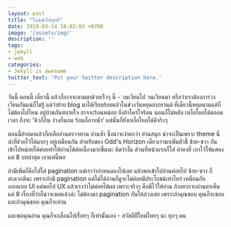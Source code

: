 ```yaml
---
layout: post
title: "ใกล้เข้าไปทุกที"
date: 2019-03-14 18:02:03 +0700
image: '/assets/img/'
description: ''
tags:
- jekyll
- web
categories:
- Jekyll is awesome
twitter_text: 'Put your twitter description here.'
---
```

วันนี้ ตอนนี้ เดี๋ยวนี้ แล้วก็อาจจะตามมาด้วยเร็วๆ นี้ - วนเวียนไป วนเวียนมา หรือว่าเราต้องการวงเวียนกันแน่ก็ไม่รู้ แต่ว่าย้าย blog มาได้เรียบร้อยแล้วในช่วงวันหยุดสงกรานต์ ที่เดี๋ยวนี้หยุดนานแต่ก็ไม่ต้องไปไหน อยู่บ้านกันสบายใจ อาจจะร้อนหน่อย ยิ่งถ้าใครใจร้อน นอนก็ไม่หลับ เหงื่อไหลได้ตลอดเวลา ถึงจะ 'หิวก็กิน ง่วงก็นอน ร้อนก็อาบน้ำ' แต่นั่นก็ยังเหงื่อไหลได้ดีจริงๆ

ตอนนี้ย้ายมาแล้วก็เหลืออ่านตรวจทาน อ่านซ้ำ ซึ่งน่าจะง่ายกว่า อ่านสนุก น่าจะเป็นเพราะ theme นี่ล่ะที่ช่วยไว้ได้มากๆ อยู่เหมือนกัน สำหรับของ Odd's Horizon เดี๋ยวเรามาเพิ่มตัวชี้ ซ้าย-ขวา กันเข้าไปหน่อยได้ค่อยทำให้อ่านได้ต่อเนื่องมากขึ้นนะ คิดว่างั้น ส่วนที่หน้าแรกก็ใส่ ค่าคงที่ เอาไว้ให้แสดงแค่ 8 บทล่าสุด เอาแค่นี้พอ

ถ้ามีเพิ่มก็คือไปใส่ pagination แต่เราว่ากำหนดลงไปเลย แล้วพอเข้าไปอ่านค่อยไป ซ้าย-ขวา ก็สะดวกดีนะ เพราะถ้ามี pagination แต่ไม่ได้อ่านก็ดูจะไม่ค่อยมีประโยชน์เท่าไหร่ เหมือนกับออกแบบ UI แต่พอไป UX แล้วเราว่าไม่ค่อยได้ผล เพราะจริงๆ คือมีไว้ให้อ่าน ถ้าอยากจะผ่านตาเห็นแค่ 8 เรื่องที่ว่าก็น่าจะพอแล้วล่ะ ไม่ต้องมา pagination กันให้ล่วงเลย เพราะถ้าคุณชอบ คุณก็จะชอบ และถ้าคุณชอบ คุณก็จะอ่าน

และพอคุณอ่าน คุณก็จะเลื่อนไปเรื่อยๆ ก็เท่านั้นเอง - สวัสดีปีใหม่ไทยๆ นะ ทุกๆ คน
